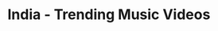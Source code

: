 <html lang="en">
<head>
<title>Trends</title>
</head>
<body>
<div id="catagoryname">
	<h1>India - Trending Music Videos</h1>
</div>
<div id="trending"></div>
<script  type='text/javascript' src='https://code.jquery.com/jquery-3.6.0.js'></script>
<script  type='text/javascript' src='dateformat.min.js'></script>
	
<script>
var maxVideos = 30;
   $(document).ready(function(){
  $.get(
    "https://www.googleapis.com/youtube/v3/videos",{
      part: 'snippet,statistics',
      chart: 'mostPopular',
      kind: 'youtube#videoListResponse',
      maxResults: maxVideos,
      regionCode: 'IN',
	  videoCategoryId: 10,
	  hl: "kn-IN",
      key: 'AIzaSyDOYHC18HA_vSAcs8a7yrxKiwBw1wLfAvk'},
      function(data){
        var output = '<table border=1><thead><tr><th>#</th><th>Thumb</th><th>Title</th><th>Views</th><th>Likes</th><th>Dislikes</th><th>Comments</th><th>Published On</th></tr></thead><tbody>';
        $.each(data.items, function(i, item){
          console.log(item);
	  vidId = item.id;
          videTitle = item.snippet.title;
          description = item.snippet.description;
          thumb = item.snippet.thumbnails.high.url;
          channelTitle = item.snippet.channelTitle;
          videoDate = item.snippet.publishedAt;
          Catagoryid = item.snippet.categoryId;
          cID = item.snippet.channelId;
	  views = numberWithCommas(item.statistics.viewCount);
	  likes = numberWithCommas(item.statistics.likeCount);
	  dislikes = numberWithCommas(item.statistics.dislikeCount);
	  comment = numberWithCommas(item.statistics.commentCount);
	  publishedAt = item.snippet.publishedAt;
	  publishedAt = $.format.date(publishedAt, "dd/MM/yyyy hh:mm:ss a");
	  var style = "";
	  if(videTitle.toLowerCase().includes("himesh"))
	    {
	  	style = "style='background: green;color: white;' ";
            }
          thumb  = "<img style='padding:2px;' src='"+item.snippet.thumbnails.default.url+"' width='120' height='90'/>" ;
          output += '<tr '+style+'><td>'+ ++i +'</td><td>'+thumb+'</td><td>'+videTitle+'</td><td>'+views+'</td><td>'+likes+'</td><td>'+dislikes+'</td><td>'+comment+'</td><td>'+publishedAt+'</td></tr>';
        })
		output += '</tbody></table>';
		$('#trending').append(output);
      }
    );
});

function numberWithCommas(x) {
    return x.toString().split('.')[0].length > 3 ? x.toString().substring(0,x.toString().split('.')[0].length-3).replace(/\B(?=(\d{2})+(?!\d))/g, ",") + "," + x.toString().substring(x.toString().split('.')[0].length-3): x.toString();
} 
</script>
</body>
</html>
